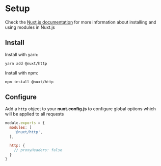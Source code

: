 # Setup

Check the [Nuxt.js documentation](https://nuxtjs.org/api/configuration-modules#the-modules-property) for more information about installing and using modules in Nuxt.js

## Install
Install with yarn:

```bash
yarn add @nuxt/http
```

Install with npm:

```bash
npm install @nuxt/http
```

## Configure

Add a `http` object to your **nuxt.config.js** to configure global options which will be applied to all requests

```js
module.exports = {
  modules: [
    '@nuxt/http',
  ],

  http: {
    // proxyHeaders: false
  }
}
```
